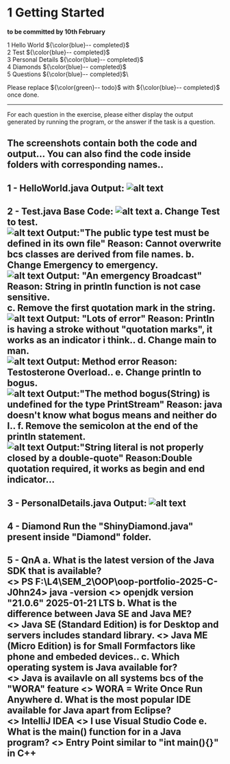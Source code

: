 # 1 Getting Started

**to be committed by 10th February**

1 Hello World        ${\color{blue}-- completed}$\
2 Test               ${\color{blue}-- completed}$\
3 Personal Details   ${\color{blue}-- completed}$\
4 Diamonds           ${\color{blue}-- completed}$\
5 Questions          ${\color{blue}-- completed}$\

Please replace ${\color{green}-- todo}$ with ${\color{blue}-- completed}$ once done.

---

For each question in the exercise, please either display the output generated by running the program, or the answer if the task is a question.

## The screenshots contain both the code and output... You can also find the code inside folders with corresponding names.. 

1 - HelloWorld.java
    Output:
        ![alt text](Result_1.png)
---

2 - Test.java
    Base Code:
        ![alt text](Result_2_Test.png)
    a. Change Test to test.\
        ![alt text](Result_2_Test_a.png)
            Output:"The public type test must be defined in its own file"
            Reason: Cannot overwrite bcs classes are derived from file names. 
    b. Change Emergency to emergency.\
        ![alt text](Result_2_Test_b.png)
            Output: "An emergency Broadcast"
            Reason: String in println function is not case sensitive.  
    c. Remove the first quotation mark in the string.\
        ![alt text](Result_2_Test_c.png)
            Output: "Lots of error"
            Reason: Println is having a stroke without "quotation marks", it works as an indicator i think..
    d. Change main to man.\
        ![alt text](Result_2_Test_d.png)
            Output: Method error
            Reason: Testosterone Overload..
    e. Change println to bogus.\
        ![alt text](Result_2_Test_e.png)
            Output:"The method bogus(String) is undefined for the type PrintStream"
            Reason: java doesn't know what bogus means and neither do I..
    f. Remove the semicolon at the end of the println statement.\
            ![alt text](Result_2_Test_f.png)
            Output:"String literal is not properly closed by a double-quote"
            Reason:Double quotation required, it works as begin and end indicator... 
---

3 - PersonalDetails.java
    Output:
        ![alt text](Result_3.png)
---

4 - Diamond
    Run the "ShinyDiamond.java" present inside "Diamond" folder.
---

5 - QnA
    a. What is the latest version of the Java SDK that is available?\
        <>  PS F:\L4\SEM_2\OOP\oop-portfolio-2025-C-J0hn24> java -version
        <>  openjdk version "21.0.6" 2025-01-21 LTS
    b. What is the difference between Java SE and Java ME?\
        <>  Java SE (Standard Edition) is for Desktop and servers includes standard library.
        <>  Java ME (Micro Edition) is for Small Formfactors like phone and embeded devices..
    c. Which operating system is Java available for?\
        <>  Java is availavle on all systems bcs of the "WORA" feature
        <>  WORA = Write Once Run Anywhere
    d. What is the most popular IDE available for Java apart from Eclipse?\
        <> IntelliJ IDEA
        <> I use Visual Studio Code
    e. What is the main() function for in a Java program?
        <> Entry Point similar to "int main(){}" in C++
---

